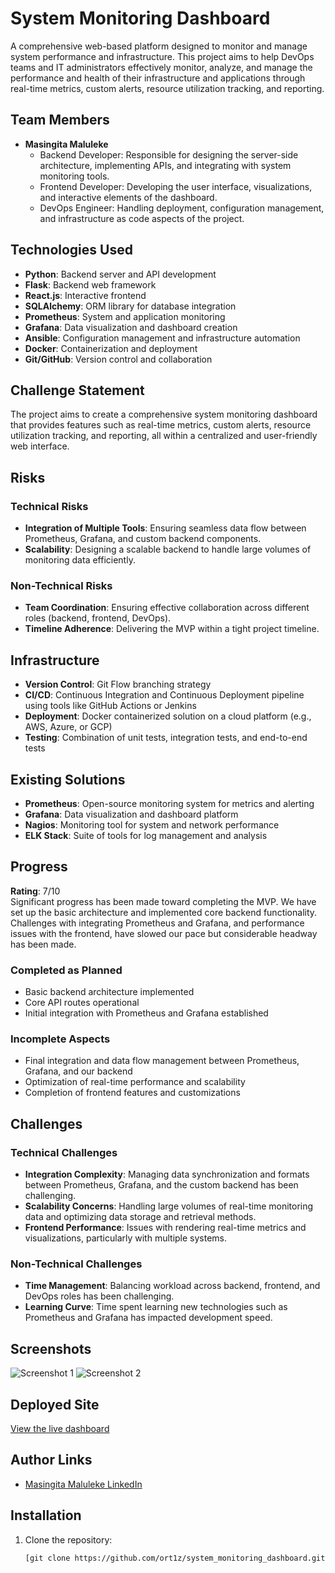 # System Monitoring Dashboard

A comprehensive web-based platform designed to monitor and manage system performance and infrastructure. This project aims to help DevOps teams and IT administrators effectively monitor, analyze, and manage the performance and health of their infrastructure and applications through real-time metrics, custom alerts, resource utilization tracking, and reporting.

## Team Members
- **Masingita Maluleke**  
  - Backend Developer: Responsible for designing the server-side architecture, implementing APIs, and integrating with system monitoring tools.  
  - Frontend Developer: Developing the user interface, visualizations, and interactive elements of the dashboard.  
  - DevOps Engineer: Handling deployment, configuration management, and infrastructure as code aspects of the project.

## Technologies Used
- **Python**: Backend server and API development
- **Flask**: Backend web framework
- **React.js**: Interactive frontend
- **SQLAlchemy**: ORM library for database integration
- **Prometheus**: System and application monitoring
- **Grafana**: Data visualization and dashboard creation
- **Ansible**: Configuration management and infrastructure automation
- **Docker**: Containerization and deployment
- **Git/GitHub**: Version control and collaboration

## Challenge Statement
The project aims to create a comprehensive system monitoring dashboard that provides features such as real-time metrics, custom alerts, resource utilization tracking, and reporting, all within a centralized and user-friendly web interface.

## Risks
### Technical Risks
- **Integration of Multiple Tools**: Ensuring seamless data flow between Prometheus, Grafana, and custom backend components.
- **Scalability**: Designing a scalable backend to handle large volumes of monitoring data efficiently.

### Non-Technical Risks
- **Team Coordination**: Ensuring effective collaboration across different roles (backend, frontend, DevOps).
- **Timeline Adherence**: Delivering the MVP within a tight project timeline.

## Infrastructure
- **Version Control**: Git Flow branching strategy
- **CI/CD**: Continuous Integration and Continuous Deployment pipeline using tools like GitHub Actions or Jenkins
- **Deployment**: Docker containerized solution on a cloud platform (e.g., AWS, Azure, or GCP)
- **Testing**: Combination of unit tests, integration tests, and end-to-end tests

## Existing Solutions
- **Prometheus**: Open-source monitoring system for metrics and alerting
- **Grafana**: Data visualization and dashboard platform
- **Nagios**: Monitoring tool for system and network performance
- **ELK Stack**: Suite of tools for log management and analysis

## Progress
**Rating**: 7/10  
Significant progress has been made toward completing the MVP. We have set up the basic architecture and implemented core backend functionality. Challenges with integrating Prometheus and Grafana, and performance issues with the frontend, have slowed our pace but considerable headway has been made.

### Completed as Planned
- Basic backend architecture implemented
- Core API routes operational
- Initial integration with Prometheus and Grafana established

### Incomplete Aspects
- Final integration and data flow management between Prometheus, Grafana, and our backend
- Optimization of real-time performance and scalability
- Completion of frontend features and customizations

## Challenges
### Technical Challenges
- **Integration Complexity**: Managing data synchronization and formats between Prometheus, Grafana, and the custom backend has been challenging.
- **Scalability Concerns**: Handling large volumes of real-time monitoring data and optimizing data storage and retrieval methods.
- **Frontend Performance**: Issues with rendering real-time metrics and visualizations, particularly with multiple systems.

### Non-Technical Challenges
- **Time Management**: Balancing workload across backend, frontend, and DevOps roles has been challenging.
- **Learning Curve**: Time spent learning new technologies such as Prometheus and Grafana has impacted development speed.

## Screenshots
![Screenshot 1](path/to/screenshot1.png)
![Screenshot 2](path/to/screenshot2.png)

## Deployed Site
[View the live dashboard](https://your-deployed-site-link.com)

## Author Links
- [Masingita Maluleke LinkedIn]([https://linkedin.com/in/yourprofile](https://www.linkedin.com/in/thefreelancer201/))

## Installation
1. Clone the repository:
   ```bash
   [git clone https://github.com/ort1z/system_monitoring_dashboard.git](https://github.com/Ort1z/system_monitoring_dashboard.git)
